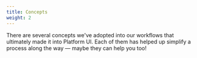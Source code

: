 ```yaml
---
title: Concepts
weight: 2
---
```


There are several concepts we've adopted into our workflows that ultimately made it into Platform UI. Each of them has helped up simplify a process along the way &mdash; maybe they can help you too!
